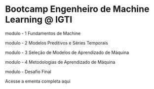 # Bootcamp Engenheiro de Machine Learning @ IGTI

modulo - 1 Fundamentos de Machine 

modulo - 2 Modelos Preditivos e Séries Temporais

modulo - 3 Seleção de Modelos de Aprendizado de Máquina

modulo - 4 Metodologias de Aprendizado de Máquina

modulo - Desafio Final

Acesse a ementa completa aqui
